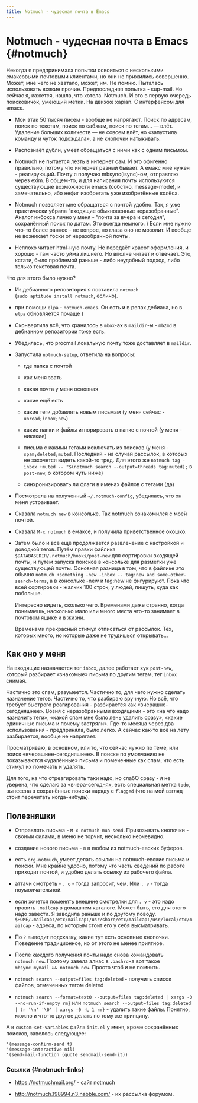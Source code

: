 ```yaml
---
title: Notmuch - чудесная почта в Emacs
---
```


# Notmuch - чудесная почта в Emacs {#notmuch}

Некогда я предпринимала попытки освоиться с несколькими емаксовыми почтовыми клиентами, но они не прижились совершенно. Может, мне чего не хватало, может, им. Не помню. Пыталась использовать всякие прочие.  Предпоследняя попытка - sup-mail. Но сейчас я, кажется, нашла, что хотела. Notmuch. И это в первую очередь поисковичок, умеющий метки. На движке xapian. С интерфейсом для emacs.

<!-- more --> 

-   Мои этак 50 тысяч писем - вообще не напрягают. Поиск по адресам, поиск по текстам, поиск по сабжам, поиск по тегам… — влёт. Удаление больших количеств — не совсем влёт, но «запустила команду и чуток подождала», а не кнопочки натыкивать.

-   Распознаёт дубли, умеет обращаться с ними как с одним письмом.

-   Notmuch не пытается лезть в интернет сам. И это офигенно правильно, потому что интернет разный бывает. А емакс мне нужен - реагирующий.  Почту я получаю mbsync(isync)-ом, отправляю через exim. В общем-то, и для написания почты используются существующие возможности emacs (собстно, message-mode), и замечательно, ибо нефиг изобретать уже изобретённые колёса.

-   Notmuch позволяет мне обращаться с почтой удобно. Так, я уже практически убрала “входящие обыкновенные неразобранные”. Аналог инбокса лично у меня - “почта за вчера и сегодня”, сохранённый поиск по датам. Это всегда немного. ) Если мне нужно что-то более раннее - не вопрос, но глаза оно не мозолит. И вообще не возникает тоски от неразобранной почты.

-   Неплохо читает html-ную почту. Не передаёт красот оформления, и хорошо - там часто уйма лишнего. Но вполне читает и отвечает. Это, кстати, было проблемой раньше - либо неудобный подход, либо только текстовая почта.

Что для этого было нужно?

-   Из дебианного репозитория я поставила `notmuch` (`sudo aptitude install notmuch`, есличо).

-   при помощи `elpa` - `notmuch-emacs`. Он есть и в репах дебиана, но в `elpa` обновляется почаще )

-   Сконвертила всё, что хранилось в `mbox`-ах в `maildir`-ы - `mb2md` в дебианном репозитории тоже есть.

-   Убедилась, что procmail локальную почту тоже доставляет в `maildir`.

-   Запустила `notmuch-setup`, ответила на вопросы:

    -   где папка с почтой

    -   как меня звать

    -   какая почта у меня основная

    -   какие ещё есть

    -   какие теги добавлять новым письмам (у меня сейчас - `unread;inbox;new`)

    -   какие папки и файлы игнорировать в папке с почтой (у меня - никакие)

    -   письма с какими тегами исключать из поисков (у меня - `spam;deleted;muted`. Последний - на случай рассылок, в которых не захочется видеть какой-то тред. Для этого же `notmuch tag -inbox +muted -- "$(notmuch search --output=threads tag:muted);` в `post-new`, о котором чуть ниже)

    -   синхронизировать ли флаги в именах файлов с тегами (да)

-   Посмотрела на полученный `~/.notmuch-config`, убедилась, что он меня устраивает.

-   Сказала `notmuch new` в консольке. Так notmuch ознакомился с моей почтой.

-   Сказала `M-x notmuch` в емаксе, и получила приветственное окошко.

-   Затем было и всё ещё продолжается развлечение с настройкой и доводкой тегов. Путём правки файлика `$DATABASEDIR/.notmuch/hooks/post-new` для сортировки входящей почты, и путём запуска поисков в консольке для разметки уже существующей почты. Основная разница в том, что в файлике это обычно `notmuch +something -new -inbox -- tag:new and some-other-search-terms`, а в консольке -new и tag:new не фигурируют. Пока что всей сортировки - жалких 100 строк, у людей, пишуть, куда как побольше.

    Интересно видеть, сколько чего. Временами даже странно, когда понимаешь, насколько мало или много места что-то занимает в почтовом ящике и в жизни.

    Временами прекрасный стимул отписаться от рассылок. Тех, которых много, но которые даже не трудишься открывать...

## Как оно у меня

На входящие назначается тег `inbox`, далее работает хук `post-new`, который разбирает «знакомые» письма по другим тегам, тег `inbox` снимая.

Частично это спам, разумеется. Частично то, для чего нужно сделать назначение тегов. Частично то, что разбираю вручную. Но всё, что требует быстрого реагирования - разбирается как «вчерашне-сегодняшнее». Возня с неразобранными входящими - это «на что надо назначить теги», «какой спам мне было лень удалить сразу», «какие единичные письма и почему застряли». Где-то месяца через два использования - предприняла, было легко. А сейчас как-то всё на лету разбирается, вообще не напрягает.

Просматриваю, в основном, или то, что сейчас нужно по теме, или поиск «вчерашнее-сегодняшнее». В поиске по умолчанию не показываются «удалённые» письма и помеченные как спам, что есть стимул их помечать и удалять.

Для того, на что отреагировать таки надо, но слабО сразу - я не уверена, что сделаю за «вчера-сегодня», есть специальная метка `todo`, вынесена в сохранённые поиски наряду с `flagged` (что на мой взгляд стоит перечитать когда-нибудь).

## Полезняшки

-   Отправлять письма - `M-x notmuch-mua-send`. Привязывать кнопочки - своими силами, в меню не торчит, несколько неочевидно.

-   создание нового письма - `m` в любом из notmuch-евских буферов.

-   есть `org-notmuch`, умеет делать ссылки на notmuch-евские письма и поиски. Мне крайне удобно, потому что часть сведений по работе приходит почтой, и удобно делать ссылку из рабочего файла.

-   аттачи смотреть - `. o` - тогда запросит, чем. Или `. v` - тогда поумолчательной.

-   если хочется поменять внешние смотрелки для `. v` - это надо править `.mailcap` в домашнем каталоге. Может быть, его для этого надо завести. Я заводила раньше и по другому поводу.  `$HOME/.mailcap:/etc/mailcap:/usr/share/etc/mailcap:/usr/local/etc/mailcap` - адреса, по которым стоит его у себя высматривать.

-   По `?` выводит подсказку, какие тут есть основные кнопочки.  Поведение традиционное, но от этого не менее приятное.

-   После каждого получения почты надо снова командовать `notmuch new`. Поэтому завела алиас в `.bashrc`на вот такое `mbsync mymail && notmuch new`. Просто чтоб и не помнить.

-   `notmuch search --output=files tag:deleted` - получить список файлов, отмеченных тегом deleted

-   `notmuch search --format=text0 --output=files tag:deleted | xargs -0 --no-run-if-empty rm}` или `notmuch search --output=files tag:deleted | tr '\n' '\0' | xargs -0 -L 1 rm}` - удалить такие файлы. Понятно, можно и что-то другое делать по тому же принципу.

А в `custom-set-variables` файла `init.el` у меня, кроме сохранённых поисков, завелось следующее:

    '(message-confirm-send t)
    '(message-interactive nil)
    '(send-mail-function (quote sendmail-send-it))

### Ссылки {#notmuch-links}

-   https://notmuchmail.org/ - сайт notmuch

-   http://notmuch.198994.n3.nabble.com/ - их рассылка форумом.


